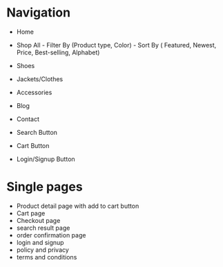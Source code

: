 # Navigation
 
- Home
- Shop All - Filter By (Product type, Color) - Sort By ( Featured, Newest,
  Price, Best-selling, Alphabet)
- Shoes
- Jackets/Clothes
- Accessories
- Blog 
- Contact 

- Search Button
- Cart Button
- Login/Signup Button

# Single pages


- Product detail page with add to cart button
- Cart page
- Checkout page
- search result page
- order confirmation page
- login and signup
- policy and privacy
- terms and conditions


   
   
   
